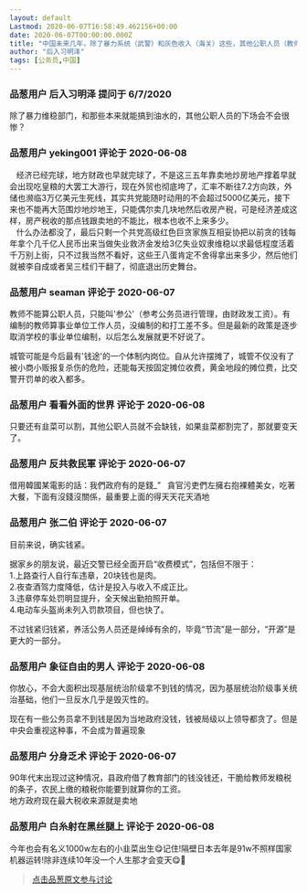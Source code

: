 ```yaml
---
layout: default
Lastmod: 2020-06-07T16:58:49.462156+00:00
date: 2020-06-07T00:00:00.000Z
title: "中国未来几年，除了暴力系统（武警）和灰色收入（海关）这些，其他公职人员（教师）会不会只能靠白条发钱？"
author: "后入习明泽"
tags: [公务员,中国]
---
```



### 品葱用户 **后入习明泽** 提问于 6/7/2020
    
除了暴力维稳部门，和那些本来就能搞到油水的，其他公职人员的下场会不会很惨？
    
                

### 品葱用户 **yeking001** 评论于 2020-06-08
        
   经济已经完球，地方财政也早就完球了，不是这三五年靠卖地炒房地产撑着早就会出现吃皇粮的大罢工大游行，现在外贸也彻底垮了，汇率不断往7.2方向跌，外储也濒临3万亿美元生死线，其实共党能随时动用的不会超过5000亿美元，接下来也不能再大范围炒地炒地王，只能偶尔卖几块地然后收房产税，可是经济差成这样，房产税收的那点钱跟卖地的不能比，根本也收不上来多少。  
   什么办法都没了，最后只剩一个共党高级红色巨贪家族互相妥协把以前贪的钱每年拿个几千亿人民币出来当做失业救济金发给3亿失业奴隶维稳以求最低程度活着千万别上街，只不过我当然不看好，这些王八蛋肯定不舍得拿出来多少，然后他们就被李自成或者吴三桂们干翻了，彻底退出历史舞台。
        
                

### 品葱用户 **seaman** 评论于 2020-06-07
        
教师不能算公职人员，只能叫'参公'（参考公务员进行管理，由财政发工资）。有编制的教师算事业单位工作人员，没编制的和打工差不多。但是最新的政策是逐步取消学校的事业单位编制，以后怎么发展就更不好说了。  
  
城管可能是今后最有'钱途'的一个体制内岗位。自从允许摆摊了，城管不仅没有了被小商小贩报复杀伤的危险，还能每天按固定摊位收费，黄金地段的摊位费，比交警开罚单的收入都多。
        
                

### 品葱用户 **看看外面的世界** 评论于 2020-06-08
        
只要还有韭菜可以割，其他公职人员就不会缺钱，如果韭菜都割完了，那就要变天了。
        
                

### 品葱用户 **反共救民軍** 评论于 2020-06-07
        
借用韓國某電影的話：我們政府有的是錢$\_$”   貪官污吏們左擁右抱裸體美女，吃著大餐，下面有沒錢沒關係，最重要上面的得天天花天酒地
        
                

### 品葱用户 **张二伯** 评论于 2020-06-07
        
目前来说，确实钱紧。  
  
据家乡的朋友说，最近交警已经全面开启“收费模式”，包括但不限于：  
1.上路查行人自行车违章，20块钱也是肉。  
2.夜查酒驾力度降低，估计是投入与收入不成正比。  
3.违章停车处罚明显提升，全天候出勤拍照开单。  
4.电动车头盔尚未列入罚款项目，但也快了。  
  
不过钱紧归钱紧，养活公务人员还是绰绰有余的，毕竟“节流”是一部分，“开源”是更大的一部分。
        
                

### 品葱用户 **象征自由的男人** 评论于 2020-06-08
        
你放心，不会大面积出现基层统治阶级拿不到钱的情况，因为基层统治阶级事关统治基础，他们一旦反水几乎是毁灭性的。  
  
现在有一些公务员拿不到钱是因为当地政府没钱，钱被局级以上领导都贪了。但是中央会重视这种事，不会成为普遍现象
        
                

### 品葱用户 **分身乏术** 评论于 2020-06-07
        
90年代末出现过这种情况，县政府借了教育部门的钱没钱还，干脆给教师发粮税的条子，农民上缴的粮税你能要到就算你的工资。  
地方政府现在最大税收来源就是卖地
        
                

### 品葱用户 **白糸射在黑丝腿上** 评论于 2020-06-08
        
今年也会有名义1000w左右的小韭菜出生😋记住!隔壁日本去年是91w不照样国家机器运转!除非连续10年没一个人生那才会变天😋🤗
        
                





> [点击品葱原文参与讨论](https://pincong.rocks/question/26905)


